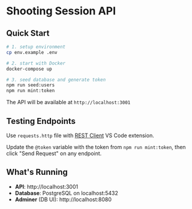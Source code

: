 # Shooting Session API


## Quick Start

```bash
# 1. setup environment
cp env.example .env

# 2. start with Docker
docker-compose up

# 3. seed database and generate token
npm run seed:users
npm run mint:token
```

The API will be available at `http://localhost:3001`

## Testing Endpoints

Use `requests.http` file with [REST Client](https://marketplace.visualstudio.com/items?itemName=humao.rest-client) VS Code extension.

Update the `@token` variable with the token from `npm run mint:token`, then click "Send Request" on any endpoint.

## What's Running

- **API**: http://localhost:3001
- **Database**: PostgreSQL on localhost:5432
- **Adminer** (DB UI): http://localhost:8080
